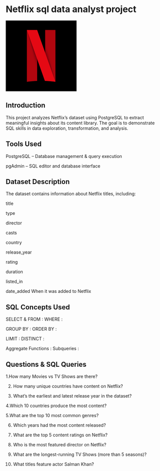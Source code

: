 # Netflix sql data analyst project

![Netflix_logo](https://github.com/yusra-20/Netflix-sql-project-/blob/main/LOGO.png)
## Introduction

This project analyzes Netflix’s dataset using PostgreSQL to extract meaningful insights about its content library.
The goal is to demonstrate SQL skills in data exploration, transformation, and analysis.

## Tools Used

PostgreSQL – Database management & query execution

pgAdmin – SQL editor and database interface

## Dataset Description
The dataset contains information about Netflix titles, including:

title   

type    

director   

casts 

country   

release_year    

rating  

duration  

listed_in    

date_added  When it was added to Netflix

## SQL Concepts Used

SELECT & FROM :             WHERE : 

GROUP BY :                  ORDER BY : 

LIMIT :                     DISTINCT : 

Aggregate Functions :       Subqueries : 

## Questions & SQL Queries
1.How many Movies vs TV Shows are there?

2. How many unique countries have content on Netflix?
  
3. What’s the earliest and latest release year in the dataset?
   
4.Which 10 countries produce the most content?

5.What are the top 10 most common genres?

6. Which years had the most content released?

7. What are the top 5 content ratings on Netflix?

8. Who is the most featured director on Netflix?
   
9. What are the longest-running TV Shows (more than 5 seasons)?
    
10. What titles feature actor Salman Khan?
